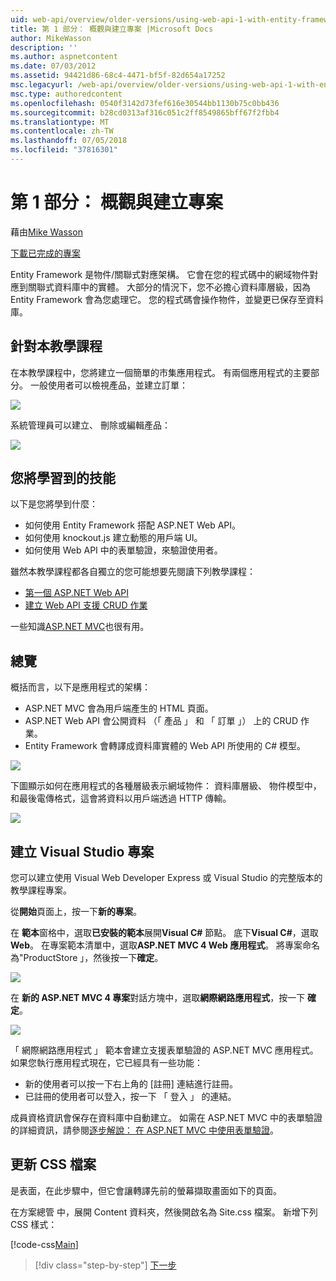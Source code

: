 ```yaml
---
uid: web-api/overview/older-versions/using-web-api-1-with-entity-framework-5/using-web-api-with-entity-framework-part-1
title: 第 1 部分： 概觀與建立專案 |Microsoft Docs
author: MikeWasson
description: ''
ms.author: aspnetcontent
ms.date: 07/03/2012
ms.assetid: 94421d86-68c4-4471-bf5f-82d654a17252
msc.legacyurl: /web-api/overview/older-versions/using-web-api-1-with-entity-framework-5/using-web-api-with-entity-framework-part-1
msc.type: authoredcontent
ms.openlocfilehash: 0540f3142d73fef616e30544bb1130b75c0bb436
ms.sourcegitcommit: b28cd0313af316c051c2ff8549865bff67f2fbb4
ms.translationtype: MT
ms.contentlocale: zh-TW
ms.lasthandoff: 07/05/2018
ms.locfileid: "37816301"
---
```

<a name="part-1-overview-and-creating-the-project"></a>第 1 部分： 概觀與建立專案
====================
藉由[Mike Wasson](https://github.com/MikeWasson)

[下載已完成的專案](http://code.msdn.microsoft.com/ASP-NET-Web-API-with-afa30545)

Entity Framework 是物件/關聯式對應架構。 它會在您的程式碼中的網域物件對應到關聯式資料庫中的實體。 大部分的情況下，您不必擔心資料庫層級，因為 Entity Framework 會為您處理它。 您的程式碼會操作物件，並變更已保存至資料庫。

## <a name="about-the-tutorial"></a>針對本教學課程

在本教學課程中，您將建立一個簡單的市集應用程式。 有兩個應用程式的主要部分。 一般使用者可以檢視產品，並建立訂單：

![](using-web-api-with-entity-framework-part-1/_static/image1.png)

系統管理員可以建立、 刪除或編輯產品：

![](using-web-api-with-entity-framework-part-1/_static/image2.png)

## <a name="skills-youll-learn"></a>您將學習到的技能

以下是您將學到什麼：

- 如何使用 Entity Framework 搭配 ASP.NET Web API。
- 如何使用 knockout.js 建立動態的用戶端 UI。
- 如何使用 Web API 中的表單驗證，來驗證使用者。

雖然本教學課程都各自獨立的您可能想要先閱讀下列教學課程：

- [第一個 ASP.NET Web API](../../getting-started-with-aspnet-web-api/tutorial-your-first-web-api.md)
- [建立 Web API 支援 CRUD 作業](../creating-a-web-api-that-supports-crud-operations.md)

一些知識[ASP.NET MVC](../../../../mvc/index.md)也很有用。

## <a name="overview"></a>總覽

概括而言，以下是應用程式的架構：

- ASP.NET MVC 會為用戶端產生的 HTML 頁面。
- ASP.NET Web API 會公開資料 （「 產品 」 和 「 訂單 」） 上的 CRUD 作業。
- Entity Framework 會轉譯成資料庫實體的 Web API 所使用的 C# 模型。

![](using-web-api-with-entity-framework-part-1/_static/image3.png)

下圖顯示如何在應用程式的各種層級表示網域物件： 資料庫層級、 物件模型中，和最後電傳格式，這會將資料以用戶端透過 HTTP 傳輸。

![](using-web-api-with-entity-framework-part-1/_static/image4.png)

## <a name="create-the-visual-studio-project"></a>建立 Visual Studio 專案

您可以建立使用 Visual Web Developer Express 或 Visual Studio 的完整版本的教學課程專案。

從**開始**頁面上，按一下**新的專案**。

在 **範本**窗格中，選取**已安裝的範本**展開**Visual C#** 節點。 底下**Visual C#**，選取**Web**。 在專案範本清單中，選取**ASP.NET MVC 4 Web 應用程式**。 將專案命名為"ProductStore 」，然後按一下**確定**。

![](using-web-api-with-entity-framework-part-1/_static/image5.png)

在 **新的 ASP.NET MVC 4 專案**對話方塊中，選取**網際網路應用程式**，按一下 **確定**。

![](using-web-api-with-entity-framework-part-1/_static/image6.png)

「 網際網路應用程式 」 範本會建立支援表單驗證的 ASP.NET MVC 應用程式。 如果您執行應用程式現在，它已經具有一些功能：

- 新的使用者可以按一下右上角的 [註冊] 連結進行註冊。
- 已註冊的使用者可以登入，按一下 「 登入 」 的連結。

成員資格資訊會保存在資料庫中自動建立。 如需在 ASP.NET MVC 中的表單驗證的詳細資訊，請參閱[逐步解說： 在 ASP.NET MVC 中使用表單驗證](https://msdn.microsoft.com/library/ff398049(VS.98).aspx)。

## <a name="update-the-css-file"></a>更新 CSS 檔案

是表面，在此步驟中，但它會讓轉譯先前的螢幕擷取畫面如下的頁面。

在方案總管 中，展開 Content 資料夾，然後開啟名為 Site.css 檔案。 新增下列 CSS 樣式：

[!code-css[Main](using-web-api-with-entity-framework-part-1/samples/sample1.css)]

> [!div class="step-by-step"]
> [下一步](using-web-api-with-entity-framework-part-2.md)
